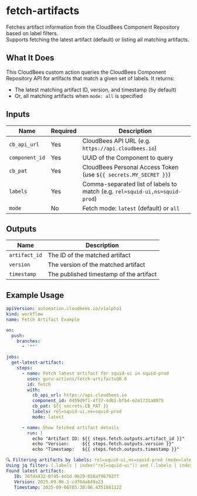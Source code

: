 # fetch-artifacts

Fetches artifact information from the CloudBees Component Repository based on label filters.  
Supports fetching the latest artifact (default) or listing all matching artifacts.

## What It Does

This CloudBees custom action queries the CloudBees Component Repository API for artifacts that match a given set of labels. It returns:

- The latest matching artifact ID, version, and timestamp (by default)
- Or, all matching artifacts when `mode: all` is specified

## Inputs

| Name           | Required | Description                                                                  |
|----------------|----------|------------------------------------------------------------------------------|
| `cb_api_url`   | Yes      | CloudBees API URL (e.g. `https://api.cloudbees.io`)                          |
| `component_id` | Yes      | UUID of the Component to query                                               |
| `cb_pat`       | Yes      | CloudBees Personal Access Token (use `${{ secrets.MY_SECRET }}`)             |
| `labels`       | Yes      | Comma-separated list of labels to match (e.g. `rel=squid-ui,ns=squid-prod`)  |
| `mode`         | No       | Fetch mode: `latest` (default) or `all`                                      |

## Outputs

| Name         | Description                              |
|--------------|------------------------------------------|
| `artifact_id`| The ID of the matched artifact           |
| `version`    | The version of the matched artifact      |
| `timestamp`  | The published timestamp of the artifact  |

## Example Usage

```yaml
apiVersion: automation.cloudbees.io/v1alpha1
kind: workflow
name: Fetch Artifact Example

on:
  push:
    branches:
      - '**'

jobs:
  get-latest-artifact:
    steps:
      - name: Fetch latest artifact for squid-ui in squid-prod
        uses: guru-actions/fetch-artifacts@0.6
        id: fetch
        with:
          cb_api_url: https://api.cloudbees.io
          component_id: 0459d9f1-4f37-4db1-bfb4-e2e1731a0975
          cb_pat: ${{ secrets.CB_PAT }}
          labels: rel=squid-ui,ns=squid-prod
          mode: latest

      - name: Show fetched artifact details
        run: |
          echo "Artifact ID: ${{ steps.fetch.outputs.artifact_id }}"
          echo "Version:     ${{ steps.fetch.outputs.version }}"
          echo "Timestamp:   ${{ steps.fetch.outputs.timestamp }}"

🔍 Filtering artifacts by labels: rel=squid-ui,ns=squid-prod (mode=latest)
Using jq filter: (.labels | index("rel=squid-ui")) and (.labels | index("ns=squid-prod"))
Found latest artifact:
   ID: 70fda432-0f45-4d1d-9b29-050af96792ff
   Version: 2025.09.06.1-cd764ab49a23
   Timestamp: 2025-09-06T05:30:06.435188112Z


